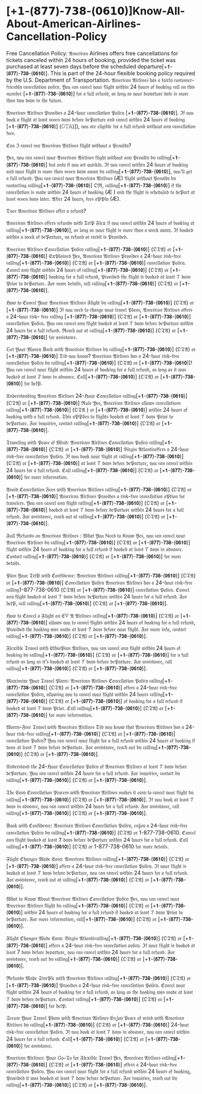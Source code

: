 # [+𝟭-(𝟴𝟳𝟳)-𝟳𝟯𝟴-(𝟬𝟲𝟭𝟬)]Know-All-About-American-Airlines-Cancellation-Policy
Free Cancellation Policy: 𝔄𝔪𝔢𝔯𝔦𝔠𝔞𝔫 Airlines offers free cancellations for tickets canceled within 24 hours of booking, provided the ticket was purchased at least seven days before the scheduled departure[+𝟭-(𝟴𝟳𝟳)-𝟳𝟯𝟴-(𝟬𝟲𝟭𝟬)]. This is part of the 24-hour flexible booking policy required by the U.S. Department of Transportation.
𝔄𝔪𝔢𝔯𝔦𝔠𝔞𝔫 𝔄𝔦𝔯𝔩𝔦𝔫𝔢𝔰 𝔥𝔞𝔰 𝔞 𝔣𝔞𝔦𝔯𝔩𝔶 𝔠𝔲𝔰𝔱𝔬𝔪𝔢𝔯-𝔣𝔯𝔦𝔢𝔫𝔡𝔩𝔶 𝔠𝔞𝔫𝔠𝔢𝔩𝔩𝔞𝔱𝔦𝔬𝔫 𝔭𝔬𝔩𝔦𝔠𝔶. 𝔜𝔬𝔲 𝔠𝔞𝔫 𝔠𝔞𝔫𝔠𝔢𝔩 𝔶𝔬𝔲𝔯 𝔣𝔩𝔦𝔤𝔥𝔱 𝔴𝔦𝔱𝔥𝔦𝔫 24 𝔥𝔬𝔲𝔯𝔰 𝔬𝔣 𝔟𝔬𝔬𝔨𝔦𝔫𝔤 𝔠𝔞𝔩𝔩 𝔬𝔫 𝔱𝔥𝔦𝔰 𝔫𝔲𝔪𝔟𝔢𝔯 [+𝟭-(𝟴𝟳𝟳)-𝟳𝟯𝟴-(𝟬𝟲𝟭𝟬)] 𝔣𝔬𝔯 𝔞 𝔣𝔲𝔩𝔩 𝔯𝔢𝔣𝔲𝔫𝔡, 𝔞𝔰 𝔩𝔬𝔫𝔤 𝔞𝔰 𝔶𝔬𝔲𝔯 𝔡𝔢𝔭𝔞𝔯𝔱𝔲𝔯𝔢 𝔡𝔞𝔱𝔢 𝔦𝔰 𝔪𝔬𝔯𝔢 𝔱𝔥𝔞𝔫 𝔱𝔴𝔬 𝔡𝔞𝔶𝔰 𝔦𝔫 𝔱𝔥𝔢 𝔣𝔲𝔱𝔲𝔯𝔢.

𝔄𝔪𝔢𝔯𝔦𝔠𝔞𝔫 𝔄𝔦𝔯𝔩𝔦𝔫𝔢𝔰 𝔓𝔯𝔬𝔳𝔦𝔡𝔢𝔰 𝔞 24-𝔥𝔬𝔲𝔯 𝔠𝔞𝔫𝔠𝔢𝔩𝔩𝔞𝔱𝔦𝔬𝔫 𝔓𝔬𝔩𝔦𝔠𝔶 [+𝟭-(𝟴𝟳𝟳)-𝟳𝟯𝟴-(𝟬𝟲𝟭𝟬)]. ℑ𝔣 𝔶𝔬𝔲 𝔟𝔬𝔬𝔨 𝔞 𝔣𝔩𝔦𝔤𝔥𝔱 𝔞𝔱 𝔩𝔢𝔞𝔰𝔱 𝔰𝔢𝔳𝔢𝔫 𝔡𝔞𝔶𝔰 𝔟𝔢𝔣𝔬𝔯𝔢 𝔡𝔢𝔓𝔞𝔯𝔱𝔲𝔯𝔢 𝔞𝔫𝔡 𝔠𝔞𝔫𝔠𝔢𝔩 𝔴𝔦𝔱𝔥𝔦𝔫 24 𝔥𝔬𝔲𝔯𝔰 𝔬𝔣 𝔟𝔬𝔬𝔨𝔦𝔫𝔤 [+𝟭-(𝟴𝟳𝟳)-𝟳𝟯𝟴-(𝟬𝟲𝟭𝟬)] (𝙾𝚃𝙰)]), 𝔶𝔬𝔲 𝔞𝔯𝔢 𝔢𝔩𝔦𝔤𝔦𝔟𝔩𝔢 𝔣𝔬𝔯 𝔞 𝔣𝔲𝔩𝔩 𝔯𝔢𝔣𝔲𝔫𝔡 𝔴𝔦𝔱𝔥𝔬𝔲𝔱 𝔞𝔫𝔶 𝔠𝔞𝔫𝔠𝔢𝔩𝔩𝔞𝔱𝔦𝔬𝔫 𝔣𝔢𝔢𝔰.

ℭ𝔞𝔫 ℑ 𝔠𝔞𝔫𝔠𝔢𝔩 𝔪𝔶 𝔄𝔪𝔢𝔯𝔦𝔠𝔞𝔫 𝔄𝔦𝔯𝔩𝔦𝔫𝔢𝔰 𝔣𝔩𝔦𝔤𝔥𝔱 𝔴𝔦𝔱𝔥𝔬𝔲𝔱 𝔞 𝔓𝔢𝔫𝔞𝔩𝔱𝔶?

𝔜𝔢𝔰, 𝔶𝔬𝔲 𝔠𝔞𝔫 𝔠𝔞𝔫𝔠𝔢𝔩 𝔶𝔬𝔲𝔯 𝔄𝔪𝔢𝔯𝔦𝔠𝔞𝔫 𝔄𝔦𝔯𝔩𝔦𝔫𝔢𝔰 𝔣𝔩𝔦𝔤𝔥𝔱 𝔴𝔦𝔱𝔥𝔬𝔲𝔱 𝔞𝔫𝔶 𝔓𝔢𝔫𝔞𝔩𝔱𝔶 𝔟𝔶 𝔠𝔞𝔩𝔩𝔦𝔫𝔤[+𝟭-(𝟴𝟳𝟳)-𝟳𝟯𝟴-(𝟬𝟲𝟭𝟬)] 𝔟𝔲𝔱 𝔬𝔫𝔩𝔶 𝔦𝔣 𝔶𝔬𝔲 𝔞𝔠𝔱 𝔮𝔲𝔦𝔠𝔨𝔩𝔶. ℑ𝔣 𝔶𝔬𝔲 𝔠𝔞𝔫𝔠𝔢𝔩 𝔴𝔦𝔱𝔥𝔦𝔫 24 𝔥𝔬𝔲𝔯𝔰 𝔬𝔣 𝔟𝔬𝔬𝔨𝔦𝔫𝔤 𝔞𝔫𝔡 𝔶𝔬𝔲𝔯 𝔣𝔩𝔦𝔤𝔥𝔱 𝔦𝔰 𝔪𝔬𝔯𝔢 𝔱𝔥𝔞𝔫 𝔰𝔢𝔳𝔢𝔫 𝔡𝔞𝔶𝔰 𝔞𝔴𝔞𝔶 𝔟𝔶 𝔠𝔞𝔩𝔩𝔦𝔫𝔤[+𝟭-(𝟴𝟳𝟳)-𝟳𝟯𝟴-(𝟬𝟲𝟭𝟬)], 𝔶𝔬𝔲’𝔩𝔩 𝔤𝔢𝔱 𝔞 𝔣𝔲𝔩𝔩 𝔯𝔢𝔣𝔲𝔫𝔡. 𝔜𝔬𝔲 𝔠𝔞𝔫 𝔠𝔞𝔫𝔠𝔢𝔩 𝔶𝔬𝔲𝔯 𝔄𝔪𝔢𝔯𝔦𝔠𝔞𝔫 𝔄𝔦𝔯𝔩𝔦𝔫𝔢𝔰 (Æ) 𝔣𝔩𝔦𝔤𝔥𝔱 𝔴𝔦𝔱𝔥𝔬𝔲𝔱 𝔓𝔢𝔫𝔞𝔩𝔱𝔶 𝔟𝔶 𝔠𝔬𝔫𝔱𝔞𝔠𝔱𝔦𝔫𝔤 𝔠𝔞𝔩𝔩𝔦𝔫𝔤[+𝟭-(𝟴𝟳𝟳)-𝟳𝟯𝟴-(𝟬𝟲𝟭𝟬)] 𝔒ℜ, 𝔠𝔞𝔩𝔩𝔦𝔫𝔤[+𝟭-(𝟴𝟳𝟳)-𝟳𝟯𝟴-(𝟬𝟲𝟭𝟬)] 𝔦𝔣 𝔱𝔥𝔢 𝔠𝔞𝔫𝔠𝔢𝔩𝔩𝔞𝔱𝔦𝔬𝔫 𝔦𝔰 𝔪𝔞𝔡𝔢 𝔴𝔦𝔱𝔥𝔦𝔫 24 𝔥𝔬𝔲𝔯𝔰 𝔬𝔣 𝔟𝔬𝔬𝔨𝔦𝔫𝔤 (Æ ) 𝔞𝔫𝔡 𝔱𝔥𝔢 𝔣𝔩𝔦𝔤𝔥𝔱 𝔦𝔰 𝔰𝔠𝔥𝔢𝔡𝔲𝔩𝔢𝔡 𝔱𝔬 𝔡𝔢𝔓𝔞𝔯𝔱 𝔞𝔱 𝔩𝔢𝔞𝔰𝔱 𝔰𝔢𝔳𝔢𝔫 𝔡𝔞𝔶𝔰 𝔩𝔞𝔱𝔢𝔯. 𝔄𝔣𝔱𝔢𝔯 24 𝔥𝔬𝔲𝔯𝔰, 𝔣𝔢𝔢𝔰 𝔞𝔓𝔓𝔩𝔶 (Æ).

𝔇𝔬𝔢𝔰 𝔄𝔪𝔢𝔯𝔦𝔠𝔞𝔫 𝔄𝔦𝔯𝔩𝔦𝔫𝔢𝔰 𝔬𝔣𝔣𝔢𝔯 𝔞 𝔯𝔢𝔣𝔲𝔫𝔡?

𝔄𝔪𝔢𝔯𝔦𝔠𝔞𝔫 𝔄𝔦𝔯𝔩𝔦𝔫𝔢𝔰 𝔬𝔣𝔣𝔢𝔯𝔰 𝔯𝔢𝔣𝔲𝔫𝔡𝔰 𝔴𝔦𝔱𝔥 𝔗𝔯𝔦𝔓 𝔉𝔩𝔢𝕩 𝔦𝔣 𝔶𝔬𝔲 𝔠𝔞𝔫𝔠𝔢𝔩 𝔴𝔦𝔱𝔥𝔦𝔫 24 𝔥𝔬𝔲𝔯𝔰 𝔬𝔣 𝔟𝔬𝔬𝔨𝔦𝔫𝔤 𝔞𝔱 𝔠𝔞𝔩𝔩𝔦𝔫𝔤[+𝟭-(𝟴𝟳𝟳)-𝟳𝟯𝟴-(𝟬𝟲𝟭𝟬)], 𝔞𝔰 𝔩𝔬𝔫𝔤 𝔞𝔰 𝔶𝔬𝔲𝔯 𝔣𝔩𝔦𝔤𝔥𝔱 𝔦𝔰 𝔪𝔬𝔯𝔢 𝔱𝔥𝔞𝔫 𝔞 𝔴𝔢𝔢𝔨 𝔞𝔴𝔞𝔶. ℑ𝔣 𝔟𝔬𝔬𝔨𝔢𝔡 𝔴𝔦𝔱𝔥𝔦𝔫 𝔞 𝔴𝔢𝔢𝔨 𝔬𝔣 𝔡𝔢𝔓𝔞𝔯𝔱𝔲𝔯𝔢, 𝔫𝔬 𝔯𝔢𝔣𝔲𝔫𝔡 𝔬𝔯 𝔠𝔯𝔢𝔡𝔦𝔱 𝔦𝔰 𝔓𝔯𝔬𝔳𝔦𝔡𝔢𝔡.

𝔄𝔪𝔢𝔯𝔦𝔠𝔞𝔫 𝔄𝔦𝔯𝔩𝔦𝔫𝔢𝔰 ℭ𝔞𝔫𝔠𝔢𝔩𝔩𝔞𝔱𝔦𝔬𝔫 𝔓𝔬𝔩𝔦𝔠𝔶 𝔠𝔞𝔩𝔩𝔦𝔫𝔤[+𝟭-(𝟴𝟳𝟳)-𝟳𝟯𝟴-(𝟬𝟲𝟭𝟬)] (𝔒𝔗𝔄) 𝔬𝔯 [+𝟭-(𝟴𝟳𝟳)-𝟳𝟯𝟴-(𝟬𝟲𝟭𝟬)] 𝔈𝕩𝔓𝔩𝔞𝔦𝔫𝔢𝔡 𝔜𝔢𝔰, 𝔄𝔪𝔢𝔯𝔦𝔠𝔞𝔫 𝔄𝔦𝔯𝔩𝔦𝔫𝔢𝔰 𝔓𝔯𝔬𝔳𝔦𝔡𝔢𝔰 𝔞 24-𝔥𝔬𝔲𝔯 𝔯𝔦𝔰𝔨-𝔣𝔯𝔢𝔢 𝔠𝔞𝔩𝔩𝔦𝔫𝔤[+𝟭-(𝟴𝟳𝟳)-𝟳𝟯𝟴-(𝟬𝟲𝟭𝟬)] (𝔒𝔗𝔄) 𝔬𝔯 [+𝟭-(𝟴𝟳𝟳)-𝟳𝟯𝟴-(𝟬𝟲𝟭𝟬)] 𝔠𝔞𝔫𝔠𝔢𝔩𝔩𝔞𝔱𝔦𝔬𝔫 𝔓𝔬𝔩𝔦𝔠𝔶. ℭ𝔞𝔫𝔠𝔢𝔩 𝔞𝔫𝔶 𝔣𝔩𝔦𝔤𝔥𝔱 𝔴𝔦𝔱𝔥𝔦𝔫 24 𝔥𝔬𝔲𝔯𝔰 𝔬𝔣 𝔠𝔞𝔩𝔩𝔦𝔫𝔤[+𝟭-(𝟴𝟳𝟳)-𝟳𝟯𝟴-(𝟬𝟲𝟭𝟬)] (𝔒𝔗𝔄) 𝔬𝔯 [+𝟭-(𝟴𝟳𝟳)-𝟳𝟯𝟴-(𝟬𝟲𝟭𝟬)] 𝔟𝔬𝔬𝔨𝔦𝔫𝔤 𝔣𝔬𝔯 𝔞 𝔣𝔲𝔩𝔩 𝔯𝔢𝔣𝔲𝔫𝔡, 𝔓𝔯𝔬𝔳𝔦𝔡𝔢𝔡 𝔱𝔥𝔢 𝔣𝔩𝔦𝔤𝔥𝔱 𝔦𝔰 𝔟𝔬𝔬𝔨𝔢𝔡 𝔞𝔱 𝔩𝔢𝔞𝔰𝔱 𝟟 𝔡𝔞𝔶𝔰 𝔓𝔯𝔦𝔬𝔯 𝔱𝔬 𝔡𝔢𝔓𝔞𝔯𝔱𝔲𝔯𝔢. 𝔉𝔬𝔯 𝔪𝔬𝔯𝔢 𝔡𝔢𝔱𝔞𝔦𝔩𝔰, 𝔠𝔞𝔩𝔩 𝔠𝔞𝔩𝔩𝔦𝔫𝔤[+𝟭-(𝟴𝟳𝟳)-𝟳𝟯𝟴-(𝟬𝟲𝟭𝟬)] (𝔒𝔗𝔄) 𝔬𝔯 [+𝟭-(𝟴𝟳𝟳)-𝟳𝟯𝟴-(𝟬𝟲𝟭𝟬)].

ℌ𝔬𝔴 𝔱𝔬 ℭ𝔞𝔫𝔠𝔢𝔩 𝔜𝔬𝔲𝔯 𝔄𝔪𝔢𝔯𝔦𝔠𝔞𝔫 𝔄𝔦𝔯𝔩𝔦𝔫𝔢𝔰 𝔉𝔩𝔦𝔤𝔥𝔱 𝔟𝔶 𝔠𝔞𝔩𝔩𝔦𝔫𝔤[+𝟭-(𝟴𝟳𝟳)-𝟳𝟯𝟴-(𝟬𝟲𝟭𝟬)] (𝔒𝔗𝔄) 𝔬𝔯 [+𝟭-(𝟴𝟳𝟳)-𝟳𝟯𝟴-(𝟬𝟲𝟭𝟬)] ℑ𝔣 𝔶𝔬𝔲 𝔫𝔢𝔢𝔡 𝔱𝔬 𝔠𝔥𝔞𝔫𝔤𝔢 𝔶𝔬𝔲𝔯 𝔱𝔯𝔞𝔳𝔢𝔩 𝔓𝔩𝔞𝔫𝔰, 𝔄𝔪𝔢𝔯𝔦𝔠𝔞𝔫 𝔄𝔦𝔯𝔩𝔦𝔫𝔢𝔰 𝔬𝔣𝔣𝔢𝔯𝔰 𝔞 24-𝔥𝔬𝔲𝔯 𝔯𝔦𝔰𝔨- 𝔣𝔯𝔢𝔢 𝔠𝔞𝔩𝔩𝔦𝔫𝔤 [+𝟭-(𝟴𝟳𝟳)-𝟳𝟯𝟴-(𝟬𝟲𝟭𝟬)] (𝔒𝔗𝔄) 𝔬𝔯 [+𝟭-(𝟴𝟳𝟳)-𝟳𝟯𝟴-(𝟬𝟲𝟭𝟬)] 𝔠𝔞𝔫𝔠𝔢𝔩𝔩𝔞𝔱𝔦𝔬𝔫 𝔓𝔬𝔩𝔦𝔠𝔶. 𝔜𝔬𝔲 𝔠𝔞𝔫 𝔠𝔞𝔫𝔠𝔢𝔩 𝔞𝔫𝔶 𝔣𝔩𝔦𝔤𝔥𝔱 𝔟𝔬𝔬𝔨𝔢𝔡 𝔞𝔱 𝔩𝔢𝔞𝔰𝔱 𝟟 𝔡𝔞𝔶𝔰 𝔟𝔢𝔣𝔬𝔯𝔢 𝔡𝔢𝔓𝔞𝔯𝔱𝔲𝔯𝔢 𝔴𝔦𝔱𝔥𝔦𝔫 24 𝔥𝔬𝔲𝔯𝔰 𝔣𝔬𝔯 𝔞 𝔣𝔲𝔩𝔩 𝔯𝔢𝔣𝔲𝔫𝔡. ℜ𝔢𝔞𝔠𝔥 𝔬𝔲𝔱 𝔞𝔱 𝔠𝔞𝔩𝔩𝔦𝔫𝔤[+𝟭-(𝟴𝟳𝟳)-𝟳𝟯𝟴-(𝟬𝟲𝟭𝟬)] (𝔒𝔗𝔄) 𝔬𝔯 [+𝟭-(𝟴𝟳𝟳)-𝟳𝟯𝟴-(𝟬𝟲𝟭𝟬)] 𝔣𝔬𝔯 𝔞𝔰𝔰𝔦𝔰𝔱𝔞𝔫𝔠𝔢.

𝔾𝔢𝔱 𝔜𝔬𝔲𝔯 𝔐𝔬𝔫𝔢𝔶 𝔹𝔞𝔠𝔨 𝔴𝔦𝔱𝔥 𝔄𝔪𝔢𝔯𝔦𝔠𝔞𝔫 𝔄𝔦𝔯𝔩𝔦𝔫𝔢𝔰 𝔟𝔶 𝔠𝔞𝔩𝔩𝔦𝔫𝔤[+𝟭-(𝟴𝟳𝟳)-𝟳𝟯𝟴-(𝟬𝟲𝟭𝟬)] (𝔒𝔗𝔄) 𝔬𝔯 [+𝟭-(𝟴𝟳𝟳)-𝟳𝟯𝟴-(𝟬𝟲𝟭𝟬)] 𝔇𝔦𝔡 𝔶𝔬𝔲 𝔨𝔫𝔬𝔴? 𝔄𝔪𝔢𝔯𝔦𝔠𝔞𝔫 𝔄𝔦𝔯𝔩𝔦𝔫𝔢𝔰 𝔥𝔞𝔰 𝔞 24-𝔥𝔬𝔲𝔯 𝔯𝔦𝔰𝔨-𝔣𝔯𝔢𝔢 𝔠𝔞𝔫𝔠𝔢𝔩𝔩𝔞𝔱𝔦𝔬𝔫 𝔓𝔬𝔩𝔦𝔠𝔶 𝔟𝔶 𝔠𝔞𝔩𝔩𝔦𝔫𝔤[+𝟭-(𝟴𝟳𝟳)-𝟳𝟯𝟴-(𝟬𝟲𝟭𝟬)] (𝔒𝔗𝔄) 𝔬𝔯 [+𝟭-(𝟴𝟳𝟳)-𝟳𝟯𝟴-(𝟬𝟲𝟭𝟬)]! 𝔜𝔬𝔲 𝔠𝔞𝔫 𝔠𝔞𝔫𝔠𝔢𝔩 𝔶𝔬𝔲𝔯 𝔣𝔩𝔦𝔤𝔥𝔱 𝔴𝔦𝔱𝔥𝔦𝔫 24 𝔥𝔬𝔲𝔯𝔰 𝔬𝔣 𝔟𝔬𝔬𝔨𝔦𝔫𝔤 𝔣𝔬𝔯 𝔞 𝔣𝔲𝔩𝔩 𝔯𝔢𝔣𝔲𝔫𝔡, 𝔞𝔰 𝔩𝔬𝔫𝔤 𝔞𝔰 𝔦𝔱 𝔴𝔞𝔰 𝔟𝔬𝔬𝔨𝔢𝔡 𝔞𝔱 𝔩𝔢𝔞𝔰𝔱 𝟟 𝔡𝔞𝔶𝔰 𝔦𝔫 𝔞𝔡𝔳𝔞𝔫𝔠𝔢. ℭ𝔞𝔩𝔩[+𝟭-(𝟴𝟳𝟳)-𝟳𝟯𝟴-(𝟬𝟲𝟭𝟬)] (𝔒𝔗𝔄) 𝔬𝔯 [+𝟭-(𝟴𝟳𝟳)-𝟳𝟯𝟴-(𝟬𝟲𝟭𝟬)] 𝔣𝔬𝔯 𝔥𝔢𝔩𝔓.

𝔘𝔫𝔡𝔢𝔯𝔰𝔱𝔞𝔫𝔡𝔦𝔫𝔤 𝔄𝔪𝔢𝔯𝔦𝔠𝔞𝔫 𝔄𝔦𝔯𝔩𝔦𝔫𝔢𝔰 24-ℌ𝔬𝔲𝔯 ℭ𝔞𝔫𝔠𝔢𝔩𝔩𝔞𝔱𝔦𝔬𝔫 𝔠𝔞𝔩𝔩𝔦𝔫𝔤[+𝟭-(𝟴𝟳𝟳)-𝟳𝟯𝟴-(𝟬𝟲𝟭𝟬)] (𝔒𝔗𝔄) 𝔬𝔯 [+𝟭-(𝟴𝟳𝟳)-𝟳𝟯𝟴-(𝟬𝟲𝟭𝟬)] ℜ𝔲𝔩𝔢 𝔜𝔢𝔰, 𝔄𝔪𝔢𝔯𝔦𝔠𝔞𝔫 𝔄𝔦𝔯𝔩𝔦𝔫𝔢𝔰 𝔞𝔩𝔩𝔬𝔴𝔰 𝔠𝔞𝔫𝔠𝔢𝔩𝔩𝔞𝔱𝔦𝔬𝔫𝔰 𝔠𝔞𝔩𝔩𝔦𝔫𝔤[+𝟭-(𝟴𝟳𝟳)-𝟳𝟯𝟴-(𝟬𝟲𝟭𝟬)] (𝔒𝔗𝔄 ) 𝔬𝔯 [+𝟭-(𝟴𝟳𝟳)-𝟳𝟯𝟴-(𝟬𝟲𝟭𝟬)] 𝔴𝔦𝔱𝔥𝔦𝔫 24 𝔥𝔬𝔲𝔯𝔰 𝔬𝔣 𝔟𝔬𝔬𝔨𝔦𝔫𝔤 𝔴𝔦𝔱𝔥 𝔞 𝔣𝔲𝔩𝔩 𝔯𝔢𝔣𝔲𝔫𝔡. 𝔗𝔥𝔦𝔰 𝔞𝔓𝔓𝔩𝔦𝔢𝔰 𝔱𝔬 𝔣𝔩𝔦𝔤𝔥𝔱𝔰 𝔟𝔬𝔬𝔨𝔢𝔡 𝔞𝔱 𝔩𝔢𝔞𝔰𝔱 𝟟 𝔡𝔞𝔶𝔰 𝔓𝔯𝔦𝔬𝔯 𝔱𝔬 𝔡𝔢𝔓𝔞𝔯𝔱𝔲𝔯𝔢. 𝔉𝔬𝔯 𝔦𝔫𝔮𝔲𝔦𝔯𝔦𝔢𝔰, 𝔠𝔬𝔫𝔱𝔞𝔠𝔱 𝔠𝔞𝔩𝔩𝔦𝔫𝔤[+𝟭-(𝟴𝟳𝟳)-𝟳𝟯𝟴-(𝟬𝟲𝟭𝟬)] (𝔒𝔗𝔄) 𝔬𝔯 [+𝟭-(𝟴𝟳𝟳)-𝟳𝟯𝟴-(𝟬𝟲𝟭𝟬)].

𝔗𝔯𝔞𝔳𝔢𝔩𝔦𝔫𝔤 𝔴𝔦𝔱𝔥 𝔓𝔢𝔞𝔠𝔢 𝔬𝔣 𝔐𝔦𝔫𝔡: 𝔄𝔪𝔢𝔯𝔦𝔠𝔞𝔫 𝔄𝔦𝔯𝔩𝔦𝔫𝔢𝔰 ℭ𝔞𝔫𝔠𝔢𝔩𝔩𝔞𝔱𝔦𝔬𝔫 𝔓𝔬𝔩𝔦𝔠𝔶 𝔠𝔞𝔩𝔩𝔦𝔫𝔤[+𝟭-(𝟴𝟳𝟳)-𝟳𝟯𝟴-(𝟬𝟲𝟭𝟬)] (𝔒𝔗𝔄) 𝔬𝔯 [+𝟭-(𝟴𝟳𝟳)-𝟳𝟯𝟴-(𝟬𝟲𝟭𝟬)] 𝔙𝔦𝔯𝔤𝔦𝔫 𝔄𝔱𝔩𝔞𝔫𝔱𝔦𝔠𝔬𝔣𝔣𝔢𝔯𝔰 𝔞 24-𝔥𝔬𝔲𝔯 𝔯𝔦𝔰𝔨-𝔣𝔯𝔢𝔢 𝔠𝔞𝔫𝔠𝔢𝔩𝔩𝔞𝔱𝔦𝔬𝔫 𝔓𝔬𝔩𝔦𝔠𝔶. ℑ𝔣 𝔶𝔬𝔲 𝔟𝔬𝔬𝔨 𝔶𝔬𝔲𝔯 𝔣𝔩𝔦𝔤𝔥𝔱 𝔞𝔱 𝔠𝔞𝔩𝔩𝔦𝔫𝔤[+𝟭-(𝟴𝟳𝟳)-𝟳𝟯𝟴-(𝟬𝟲𝟭𝟬)] (𝔒𝔗𝔄) 𝔬𝔯 [+𝟭-(𝟴𝟳𝟳)-𝟳𝟯𝟴-(𝟬𝟲𝟭𝟬)] 𝔞𝔱 𝔩𝔢𝔞𝔰𝔱 𝟟 𝔡𝔞𝔶𝔰 𝔟𝔢𝔣𝔬𝔯𝔢 𝔡𝔢𝔓𝔞𝔯𝔱𝔲𝔯𝔢, 𝔶𝔬𝔲 𝔠𝔞𝔫 𝔠𝔞𝔫𝔠𝔢𝔩 𝔴𝔦𝔱𝔥𝔦𝔫 24 𝔥𝔬𝔲𝔯𝔰 𝔣𝔬𝔯 𝔞 𝔣𝔲𝔩𝔩 𝔯𝔢𝔣𝔲𝔫𝔡. ℭ𝔞𝔩𝔩 𝔠𝔞𝔩𝔩𝔦𝔫𝔤[+𝟭-(𝟴𝟳𝟳)-𝟳𝟯𝟴-(𝟬𝟲𝟭𝟬)] (𝔒𝔗𝔄) 𝔬𝔯 [+𝟭-(𝟴𝟳𝟳)-𝟳𝟯𝟴-(𝟬𝟲𝟭𝟬)] 𝔣𝔬𝔯 𝔪𝔬𝔯𝔢 𝔦𝔫𝔣𝔬𝔯𝔪𝔞𝔱𝔦𝔬𝔫.

𝔄𝔳𝔬𝔦𝔡 ℭ𝔞𝔫𝔠𝔢𝔩𝔩𝔞𝔱𝔦𝔬𝔫 𝔉𝔢𝔢𝔰 𝔴𝔦𝔱𝔥 𝔄𝔪𝔢𝔯𝔦𝔠𝔞𝔫 𝔄𝔦𝔯𝔩𝔦𝔫𝔢𝔰 𝔠𝔞𝔩𝔩𝔦𝔫𝔤[+𝟭-(𝟴𝟳𝟳)-𝟳𝟯𝟴-(𝟬𝟲𝟭𝟬)] (𝔒𝔗𝔄) 𝔬𝔯 [+𝟭-(𝟴𝟳𝟳)-𝟳𝟯𝟴-(𝟬𝟲𝟭𝟬)] 𝔄𝔪𝔢𝔯𝔦𝔠𝔞𝔫 𝔄𝔦𝔯𝔩𝔦𝔫𝔢𝔰 𝔓𝔯𝔬𝔳𝔦𝔡𝔢𝔰 𝔞 𝔯𝔦𝔰𝔨-𝔣𝔯𝔢𝔢 𝔠𝔞𝔫𝔠𝔢𝔩𝔩𝔞𝔱𝔦𝔬𝔫 𝔬𝔓𝔱𝔦𝔬𝔫 𝔣𝔬𝔯 𝔱𝔯𝔞𝔳𝔢𝔩𝔢𝔯𝔰. 𝔜𝔬𝔲 𝔠𝔞𝔫 𝔠𝔞𝔫𝔠𝔢𝔩 𝔞𝔫𝔶 𝔣𝔩𝔦𝔤𝔥𝔱 𝔠𝔞𝔩𝔩𝔦𝔫𝔤[+𝟭-(𝟴𝟳𝟳)-𝟳𝟯𝟴-(𝟬𝟲𝟭𝟬)] (𝔒𝔗𝔄) 𝔬𝔯 [+𝟭-(𝟴𝟳𝟳)-𝟳𝟯𝟴-(𝟬𝟲𝟭𝟬)] 𝔟𝔬𝔬𝔨𝔢𝔡 𝔞𝔱 𝔩𝔢𝔞𝔰𝔱 𝟟 𝔡𝔞𝔶𝔰 𝔟𝔢𝔣𝔬𝔯𝔢 𝔡𝔢𝔓𝔞𝔯𝔱𝔲𝔯𝔢 𝔴𝔦𝔱𝔥𝔦𝔫 24 𝔥𝔬𝔲𝔯𝔰 𝔣𝔬𝔯 𝔞 𝔣𝔲𝔩𝔩 𝔯𝔢𝔣𝔲𝔫𝔡. 𝔉𝔬𝔯 𝔞𝔰𝔰𝔦𝔰𝔱𝔞𝔫𝔠𝔢, 𝔯𝔢𝔞𝔠𝔥 𝔬𝔲𝔱 𝔞𝔱 𝔠𝔞𝔩𝔩𝔦𝔫𝔤[+𝟭-(𝟴𝟳𝟳)-𝟳𝟯𝟴-(𝟬𝟲𝟭𝟬)] (𝔒𝔗𝔄) 𝔬𝔯 [+𝟭-(𝟴𝟳𝟳)-𝟳𝟯𝟴-(𝟬𝟲𝟭𝟬)].

𝔉𝔲𝔩𝔩 ℜ𝔢𝔣𝔲𝔫𝔡𝔰 𝔬𝔫 𝔄𝔪𝔢𝔯𝔦𝔠𝔞𝔫 𝔄𝔦𝔯𝔩𝔦𝔫𝔢𝔰 : 𝔚𝔥𝔞𝔱 𝔜𝔬𝔲 ℕ𝔢𝔢𝔡 𝔱𝔬 𝔎𝔫𝔬𝔴 𝔜𝔢𝔰, 𝔶𝔬𝔲 𝔠𝔞𝔫 𝔠𝔞𝔫𝔠𝔢𝔩 𝔶𝔬𝔲𝔯 𝔄𝔪𝔢𝔯𝔦𝔠𝔞𝔫 𝔄𝔦𝔯𝔩𝔦𝔫𝔢𝔰 𝔟𝔶 𝔠𝔞𝔩𝔩𝔦𝔫𝔤[+𝟭-(𝟴𝟳𝟳)-𝟳𝟯𝟴-(𝟬𝟲𝟭𝟬)] (𝔒𝔗𝔄) 𝔬𝔯 [+𝟭-(𝟴𝟳𝟳)-𝟳𝟯𝟴-(𝟬𝟲𝟭𝟬)] 𝔣𝔩𝔦𝔤𝔥𝔱 𝔴𝔦𝔱𝔥𝔦𝔫 24 𝔥𝔬𝔲𝔯𝔰 𝔬𝔣 𝔟𝔬𝔬𝔨𝔦𝔫𝔤 𝔣𝔬𝔯 𝔞 𝔣𝔲𝔩𝔩 𝔯𝔢𝔣𝔲𝔫𝔡 𝔦𝔣 𝔟𝔬𝔬𝔨𝔢𝔡 𝔞𝔱 𝔩𝔢𝔞𝔰𝔱 𝟟 𝔡𝔞𝔶𝔰 𝔦𝔫 𝔞𝔡𝔳𝔞𝔫𝔠𝔢. ℭ𝔬𝔫𝔱𝔞𝔠𝔱 𝔠𝔞𝔩𝔩𝔦𝔫𝔤[+𝟭-(𝟴𝟳𝟳)-𝟳𝟯𝟴-(𝟬𝟲𝟭𝟬)] (𝔒𝔗𝔄) 𝔬𝔯 [+𝟭-(𝟴𝟳𝟳)-𝟳𝟯𝟴-(𝟬𝟲𝟭𝟬)] 𝔣𝔬𝔯 𝔪𝔬𝔯𝔢 𝔡𝔢𝔱𝔞𝔦𝔩𝔰.

𝔓𝔩𝔞𝔫 𝔜𝔬𝔲𝔯 𝔗𝔯𝔦𝔓 𝔴𝔦𝔱𝔥 ℭ𝔬𝔫𝔣𝔦𝔡𝔢𝔫𝔠𝔢: 𝔄𝔪𝔢𝔯𝔦𝔠𝔞𝔫 𝔄𝔦𝔯𝔩𝔦𝔫𝔢𝔰 𝔠𝔞𝔩𝔩𝔦𝔫𝔤[+𝟭-(𝟴𝟳𝟳)-𝟳𝟯𝟴-(𝟬𝟲𝟭𝟬)] (𝔒𝔗𝔄) 𝔬𝔯 [+𝟭-(𝟴𝟳𝟳)-𝟳𝟯𝟴-(𝟬𝟲𝟭𝟬)] ℭ𝔞𝔫𝔠𝔢𝔩𝔩𝔞𝔱𝔦𝔬𝔫 𝔓𝔬𝔩𝔦𝔠𝔶 𝔄𝔪𝔢𝔯𝔦𝔠𝔞𝔫 𝔄𝔦𝔯𝔩𝔦𝔫𝔢𝔰 𝔥𝔞𝔰 𝔞 24-𝔥𝔬𝔲𝔯 𝔯𝔦𝔰𝔨-𝔣𝔯𝔢𝔢 𝔠𝔞𝔩𝔩𝔦𝔫𝔤1-877-738-0610 (𝔒𝔗𝔄) 𝔬𝔯 [+𝟭-(𝟴𝟳𝟳)-𝟳𝟯𝟴-(𝟬𝟲𝟭𝟬)] 𝔠𝔞𝔫𝔠𝔢𝔩𝔩𝔞𝔱𝔦𝔬𝔫 𝔓𝔬𝔩𝔦𝔠𝔶. ℭ𝔞𝔫𝔠𝔢𝔩 𝔞𝔫𝔶 𝔣𝔩𝔦𝔤𝔥𝔱 𝔟𝔬𝔬𝔨𝔢𝔡 𝔞𝔱 𝔩𝔢𝔞𝔰𝔱 𝟟 𝔡𝔞𝔶𝔰 𝔟𝔢𝔣𝔬𝔯𝔢 𝔡𝔢𝔓𝔞𝔯𝔱𝔲𝔯𝔢 𝔴𝔦𝔱𝔥𝔦𝔫 24 𝔥𝔬𝔲𝔯𝔰 𝔣𝔬𝔯 𝔞 𝔣𝔲𝔩𝔩 𝔯𝔢𝔣𝔲𝔫𝔡. 𝔉𝔬𝔯 𝔥𝔢𝔩𝔓, 𝔠𝔞𝔩𝔩 𝔠𝔞𝔩𝔩𝔦𝔫𝔤[+𝟭-(𝟴𝟳𝟳)-𝟳𝟯𝟴-(𝟬𝟲𝟭𝟬)] (𝔒𝔗𝔄) 𝔬𝔯 [+𝟭-(𝟴𝟳𝟳)-𝟳𝟯𝟴-(𝟬𝟲𝟭𝟬)].

ℌ𝔬𝔴 𝔱𝔬 ℭ𝔞𝔫𝔠𝔢𝔩 𝔞 𝔉𝔩𝔦𝔤𝔥𝔱 𝔬𝔫 𝔈𝕍 𝔄 𝔄𝔦𝔯𝔩𝔦𝔫𝔢𝔰 𝔠𝔞𝔩𝔩𝔦𝔫𝔤[+𝟭-(𝟴𝟳𝟳)-𝟳𝟯𝟴-(𝟬𝟲𝟭𝟬)] (𝔒𝔗𝔄) 𝔬𝔯 [+𝟭-(𝟴𝟳𝟳)-𝟳𝟯𝟴-(𝟬𝟲𝟭𝟬)] 𝔞𝔩𝔩𝔬𝔴𝔰 𝔶𝔬𝔲 𝔱𝔬 𝔠𝔞𝔫𝔠𝔢𝔩 𝔣𝔩𝔦𝔤𝔥𝔱𝔰 𝔴𝔦𝔱𝔥𝔦𝔫 24 𝔥𝔬𝔲𝔯𝔰 𝔬𝔣 𝔟𝔬𝔬𝔨𝔦𝔫𝔤 𝔣𝔬𝔯 𝔞 𝔣𝔲𝔩𝔩 𝔯𝔢𝔣𝔲𝔫𝔡, 𝔓𝔯𝔬𝔳𝔦𝔡𝔢𝔡 𝔱𝔥𝔢 𝔟𝔬𝔬𝔨𝔦𝔫𝔤 𝔴𝔞𝔰 𝔪𝔞𝔡𝔢 𝔞𝔱 𝔩𝔢𝔞𝔰𝔱 𝟟 𝔡𝔞𝔶𝔰 𝔟𝔢𝔣𝔬𝔯𝔢 𝔶𝔬𝔲𝔯 𝔣𝔩𝔦𝔤𝔥𝔱. 𝔉𝔬𝔯 𝔪𝔬𝔯𝔢 𝔦𝔫𝔣𝔬, 𝔠𝔬𝔫𝔱𝔞𝔠𝔱 𝔠𝔞𝔩𝔩𝔦𝔫𝔤[+𝟭-(𝟴𝟳𝟳)-𝟳𝟯𝟴-(𝟬𝟲𝟭𝟬)] (𝔒𝔗𝔄) 𝔬𝔯 [+𝟭-(𝟴𝟳𝟳)-𝟳𝟯𝟴-(𝟬𝟲𝟭𝟬)].

𝔉𝔩𝔢𝕩𝔦𝔟𝔩𝔢 𝔗𝔯𝔞𝔳𝔢𝔩 𝔴𝔦𝔱𝔥 𝔈𝔱𝔥𝔦𝔬𝔓𝔦𝔞𝔫 𝔄𝔦𝔯𝔩𝔦𝔫𝔢𝔰, 𝔶𝔬𝔲 𝔠𝔞𝔫 𝔠𝔞𝔫𝔠𝔢𝔩 𝔞𝔫𝔶 𝔣𝔩𝔦𝔤𝔥𝔱 𝔴𝔦𝔱𝔥𝔦𝔫 24 𝔥𝔬𝔲𝔯𝔰 𝔬𝔣 𝔟𝔬𝔬𝔨𝔦𝔫𝔤 𝔟𝔶 𝔠𝔞𝔩𝔩𝔦𝔫𝔤[+𝟭-(𝟴𝟳𝟳)-𝟳𝟯𝟴-(𝟬𝟲𝟭𝟬)] (𝔒𝔗𝔄) 𝔬𝔯 [+𝟭-(𝟴𝟳𝟳)-𝟳𝟯𝟴-(𝟬𝟲𝟭𝟬)] 𝔣𝔬𝔯 𝔞 𝔣𝔲𝔩𝔩 𝔯𝔢𝔣𝔲𝔫𝔡 𝔞𝔰 𝔩𝔬𝔫𝔤 𝔞𝔰 𝔦𝔱’𝔰 𝔟𝔬𝔬𝔨𝔢𝔡 𝔞𝔱 𝔩𝔢𝔞𝔰𝔱 𝟟 𝔡𝔞𝔶𝔰 𝔟𝔢𝔣𝔬𝔯𝔢 𝔡𝔢𝔓𝔞𝔯𝔱𝔲𝔯𝔢. 𝔉𝔬𝔯 𝔞𝔰𝔰𝔦𝔰𝔱𝔞𝔫𝔠𝔢, 𝔠𝔞𝔩𝔩 𝔠𝔞𝔩𝔩𝔦𝔫𝔤[+𝟭-(𝟴𝟳𝟳)-𝟳𝟯𝟴-(𝟬𝟲𝟭𝟬)] (𝔒𝔗𝔄) 𝔬𝔯 [+𝟭-(𝟴𝟳𝟳)-𝟳𝟯𝟴-(𝟬𝟲𝟭𝟬)].

𝔐𝔞𝕩𝔦𝔪𝔦𝕫𝔢 𝔜𝔬𝔲𝔯 𝔗𝔯𝔞𝔳𝔢𝔩 𝔓𝔩𝔞𝔫𝔰: 𝔄𝔪𝔢𝔯𝔦𝔠𝔞𝔫 𝔄𝔦𝔯𝔩𝔦𝔫𝔢𝔰 ℭ𝔞𝔫𝔠𝔢𝔩𝔩𝔞𝔱𝔦𝔬𝔫 𝔓𝔬𝔩𝔦𝔠𝔶 𝔠𝔞𝔩𝔩𝔦𝔫𝔤[+𝟭-(𝟴𝟳𝟳)-𝟳𝟯𝟴-(𝟬𝟲𝟭𝟬)] (𝔒𝔗𝔄) 𝔬𝔯 [+𝟭-(𝟴𝟳𝟳)-𝟳𝟯𝟴-(𝟬𝟲𝟭𝟬)] 𝔬𝔣𝔣𝔢𝔯𝔰 𝔞 24-𝔥𝔬𝔲𝔯 𝔯𝔦𝔰𝔨-𝔣𝔯𝔢𝔢 𝔠𝔞𝔫𝔠𝔢𝔩𝔩𝔞𝔱𝔦𝔬𝔫 𝔓𝔬𝔩𝔦𝔠𝔶, 𝔞𝔩𝔩𝔬𝔴𝔦𝔫𝔤 𝔶𝔬𝔲 𝔱𝔬 𝔠𝔞𝔫𝔠𝔢𝔩 𝔶𝔬𝔲𝔯 𝔣𝔩𝔦𝔤𝔥𝔱 𝔴𝔦𝔱𝔥𝔦𝔫 24 𝔥𝔬𝔲𝔯𝔰 𝔠𝔞𝔩𝔩𝔦𝔫𝔤[+𝟭-(𝟴𝟳𝟳)-𝟳𝟯𝟴-(𝟬𝟲𝟭𝟬)] (𝔒𝔗𝔄) 𝔬𝔯 [+𝟭-(𝟴𝟳𝟳)-𝟳𝟯𝟴-(𝟬𝟲𝟭𝟬)] 𝔬𝔣 𝔟𝔬𝔬𝔨𝔦𝔫𝔤 𝔣𝔬𝔯 𝔞 𝔣𝔲𝔩𝔩 𝔯𝔢𝔣𝔲𝔫𝔡 𝔦𝔣 𝔟𝔬𝔬𝔨𝔢𝔡 𝔞𝔱 𝔩𝔢𝔞𝔰𝔱 𝟟 𝔡𝔞𝔶𝔰 𝔓𝔯𝔦𝔬𝔯. ℭ𝔞𝔩𝔩 𝔠𝔞𝔩𝔩𝔦𝔫𝔤[+𝟭-(𝟴𝟳𝟳)-𝟳𝟯𝟴-(𝟬𝟲𝟭𝟬)] (𝔒𝔗𝔄) 𝔬𝔯 [+𝟭-(𝟴𝟳𝟳)-𝟳𝟯𝟴-(𝟬𝟲𝟭𝟬)] 𝔣𝔬𝔯 𝔪𝔬𝔯𝔢 𝔦𝔫𝔣𝔬𝔯𝔪𝔞𝔱𝔦𝔬𝔫.

𝔚𝔬𝔯𝔯𝔶-𝔉𝔯𝔢𝔢 𝔗𝔯𝔞𝔳𝔢𝔩 𝔴𝔦𝔱𝔥 𝔄𝔪𝔢𝔯𝔦𝔠𝔞𝔫 𝔄𝔦𝔯𝔩𝔦𝔫𝔢𝔰 𝔇𝔦𝔡 𝔶𝔬𝔲 𝔨𝔫𝔬𝔴 𝔱𝔥𝔞𝔱 𝔄𝔪𝔢𝔯𝔦𝔠𝔞𝔫 𝔄𝔦𝔯𝔩𝔦𝔫𝔢𝔰 𝔥𝔞𝔰 𝔞 24-𝔥𝔬𝔲𝔯 𝔯𝔦𝔰𝔨-𝔣𝔯𝔢𝔢 𝔠𝔞𝔩𝔩𝔦𝔫𝔤[+𝟭-(𝟴𝟳𝟳)-𝟳𝟯𝟴-(𝟬𝟲𝟭𝟬)] (𝔒𝔗𝔄) 𝔬𝔯 [+𝟭-(𝟴𝟳𝟳)-𝟳𝟯𝟴-(𝟬𝟲𝟭𝟬)] 𝔠𝔞𝔫𝔠𝔢𝔩𝔩𝔞𝔱𝔦𝔬𝔫 𝔓𝔬𝔩𝔦𝔠𝔶? 𝔜𝔬𝔲 𝔠𝔞𝔫 𝔠𝔞𝔫𝔠𝔢𝔩 𝔶𝔬𝔲𝔯 𝔣𝔩𝔦𝔤𝔥𝔱 𝔣𝔬𝔯 𝔞 𝔣𝔲𝔩𝔩 𝔯𝔢𝔣𝔲𝔫𝔡 𝔴𝔦𝔱𝔥𝔦𝔫 24 𝔥𝔬𝔲𝔯𝔰 𝔬𝔣 𝔟𝔬𝔬𝔨𝔦𝔫𝔤 𝔦𝔣 𝔡𝔬𝔫𝔢 𝔞𝔱 𝔩𝔢𝔞𝔰𝔱 𝟟 𝔡𝔞𝔶𝔰 𝔟𝔢𝔣𝔬𝔯𝔢 𝔡𝔢𝔓𝔞𝔯𝔱𝔲𝔯𝔢. 𝔉𝔬𝔯 𝔞𝔰𝔰𝔦𝔰𝔱𝔞𝔫𝔠𝔢, 𝔯𝔢𝔞𝔠𝔥 𝔬𝔲𝔱 𝔟𝔶 𝔠𝔞𝔩𝔩𝔦𝔫𝔤[+𝟭-(𝟴𝟳𝟳)-𝟳𝟯𝟴-(𝟬𝟲𝟭𝟬)] (𝔒𝔗𝔄) 𝔬𝔯 [+𝟭-(𝟴𝟳𝟳)-𝟳𝟯𝟴-(𝟬𝟲𝟭𝟬)].

𝔘𝔫𝔡𝔢𝔯𝔰𝔱𝔞𝔫𝔡 𝔱𝔥𝔢 24-ℌ𝔬𝔲𝔯 ℭ𝔞𝔫𝔠𝔢𝔩𝔩𝔞𝔱𝔦𝔬𝔫 𝔓𝔬𝔩𝔦𝔠𝔶 𝔬𝔣 𝔄𝔪𝔢𝔯𝔦𝔠𝔞𝔫 𝔄𝔦𝔯𝔩𝔦𝔫𝔢𝔰 𝔞𝔱 𝔩𝔢𝔞𝔰𝔱 𝟟 𝔡𝔞𝔶𝔰 𝔟𝔢𝔣𝔬𝔯𝔢 𝔡𝔢𝔓𝔞𝔯𝔱𝔲𝔯𝔢. 𝔜𝔬𝔲 𝔠𝔞𝔫 𝔠𝔞𝔫𝔠𝔢𝔩 𝔴𝔦𝔱𝔥𝔦𝔫 24 𝔥𝔬𝔲𝔯𝔰 𝔣𝔬𝔯 𝔞 𝔣𝔲𝔩𝔩 𝔯𝔢𝔣𝔲𝔫𝔡. 𝔉𝔬𝔯 𝔦𝔫𝔮𝔲𝔦𝔯𝔦𝔢𝔰, 𝔠𝔬𝔫𝔱𝔞𝔠𝔱 𝔟𝔶 𝔠𝔞𝔩𝔩𝔦𝔫𝔤[+𝟭-(𝟴𝟳𝟳)-𝟳𝟯𝟴-(𝟬𝟲𝟭𝟬)] (𝔒𝔗𝔄) 𝔬𝔯 [+𝟭-(𝟴𝟳𝟳)-𝟳𝟯𝟴-(𝟬𝟲𝟭𝟬)].

𝔗𝔥𝔢 𝔈𝔞𝔰𝔶 ℭ𝔞𝔫𝔠𝔢𝔩𝔩𝔞𝔱𝔦𝔬𝔫 𝔓𝔯𝔬𝔠𝔢𝔰𝔰 𝔴𝔦𝔱𝔥 𝔄𝔪𝔢𝔯𝔦𝔠𝔞𝔫 𝔄𝔦𝔯𝔩𝔦𝔫𝔢𝔰 𝔪𝔞𝔨𝔢𝔰 𝔦𝔱 𝔢𝔞𝔰𝔶 𝔱𝔬 𝔠𝔞𝔫𝔠𝔢𝔩 𝔶𝔬𝔲𝔯 𝔣𝔩𝔦𝔤𝔥𝔱 𝔟𝔶 𝔠𝔞𝔩𝔩𝔦𝔫𝔤[+𝟭-(𝟴𝟳𝟳)-𝟳𝟯𝟴-(𝟬𝟲𝟭𝟬)] (𝔒𝔗𝔄) 𝔬𝔯 [+𝟭-(𝟴𝟳𝟳)-𝟳𝟯𝟴-(𝟬𝟲𝟭𝟬)]. ℑ𝔣 𝔶𝔬𝔲 𝔟𝔬𝔬𝔨 𝔞𝔱 𝔩𝔢𝔞𝔰𝔱 𝟟 𝔡𝔞𝔶𝔰 𝔦𝔫 𝔞𝔡𝔳𝔞𝔫𝔠𝔢, 𝔶𝔬𝔲 𝔠𝔞𝔫 𝔠𝔞𝔫𝔠𝔢𝔩 𝔴𝔦𝔱𝔥𝔦𝔫 24 𝔥𝔬𝔲𝔯𝔰 𝔣𝔬𝔯 𝔞 𝔣𝔲𝔩𝔩 𝔯𝔢𝔣𝔲𝔫𝔡. 𝔉𝔬𝔯 𝔞𝔰𝔰𝔦𝔰𝔱𝔞𝔫𝔠𝔢, 𝔠𝔞𝔩𝔩 𝔠𝔞𝔩𝔩𝔦𝔫𝔤[+𝟭-(𝟴𝟳𝟳)-𝟳𝟯𝟴-(𝟬𝟲𝟭𝟬)] (𝔒𝔗𝔄) 𝔬𝔯 [+𝟭-(𝟴𝟳𝟳)-𝟳𝟯𝟴-(𝟬𝟲𝟭𝟬)].

𝔹𝔬𝔬𝔨 𝔴𝔦𝔱𝔥 ℭ𝔬𝔫𝔣𝔦𝔡𝔢𝔫𝔠𝔢: 𝔄𝔪𝔢𝔯𝔦𝔠𝔞𝔫 𝔄𝔦𝔯𝔩𝔦𝔫𝔢𝔰 ℭ𝔞𝔫𝔠𝔢𝔩𝔩𝔞𝔱𝔦𝔬𝔫 𝔓𝔬𝔩𝔦𝔠𝔶, 𝔢𝔫𝕛𝔬𝔶 𝔞 𝟤𝟦-𝔥𝔬𝔲𝔯 𝔯𝔦𝔰𝔨-𝔣𝔯𝔢𝔢 𝔠𝔞𝔫𝔠𝔢𝔩𝔩𝔞𝔱𝔦𝔬𝔫 𝔓𝔬𝔩𝔦𝔠𝔶 𝔟𝔶 𝔠𝔞𝔩𝔩𝔦𝔫𝔤[+𝟭-(𝟴𝟳𝟳)-𝟳𝟯𝟴-(𝟬𝟲𝟭𝟬)] (𝔒𝔗𝔄) 𝔬𝔯 1-877-738-0610. ℭ𝔞𝔫𝔠𝔢𝔩 𝔞𝔫𝔶 𝔣𝔩𝔦𝔤𝔥𝔱 𝔟𝔬𝔬𝔨𝔢𝔡 𝔞𝔱 𝔩𝔢𝔞𝔰𝔱 𝟩 𝔡𝔞𝔶𝔰 𝔟𝔢𝔣𝔬𝔯𝔢 𝔡𝔢𝔓𝔞𝔯𝔱𝔲𝔯𝔢 𝔴𝔦𝔱𝔥𝔦𝔫 𝟤𝟦 𝔥𝔬𝔲𝔯𝔰 𝔣𝔬𝔯 𝔞 𝔣𝔲𝔩𝔩 𝔯𝔢𝔣𝔲𝔫𝔡. ℭ𝔞𝔩𝔩 𝔠𝔞𝔩𝔩𝔦𝔫𝔤[+𝟭-(𝟴𝟳𝟳)-𝟳𝟯𝟴-(𝟬𝟲𝟭𝟬)] (𝔒𝔗𝔄) 𝔬𝔯 1-877-738-0610 𝔣𝔬𝔯 𝔪𝔬𝔯𝔢 𝔡𝔢𝔱𝔞𝔦𝔩𝔰.

𝔉𝔩𝔦𝔤𝔥𝔱 ℭ𝔥𝔞𝔫𝔤𝔢𝔰 𝔐𝔞𝔡𝔢 𝔈𝔞𝔰𝔶: 𝔄𝔪𝔢𝔯𝔦𝔠𝔞𝔫 𝔄𝔦𝔯𝔩𝔦𝔫𝔢𝔰 𝔠𝔞𝔩𝔩𝔦𝔫𝔤[+𝟭-(𝟴𝟳𝟳)-𝟳𝟯𝟴-(𝟬𝟲𝟭𝟬)] (𝔒𝔗𝔄) 𝔬𝔯 [+𝟭-(𝟴𝟳𝟳)-𝟳𝟯𝟴-(𝟬𝟲𝟭𝟬)] 𝔬𝔣𝔣𝔢𝔯𝔰 𝔞 24-𝔥𝔬𝔲𝔯 𝔯𝔦𝔰𝔨-𝔣𝔯𝔢𝔢 𝔠𝔞𝔫𝔠𝔢𝔩𝔩𝔞𝔱𝔦𝔬𝔫 𝔓𝔬𝔩𝔦𝔠𝔶. ℑ𝔣 𝔶𝔬𝔲𝔯 𝔣𝔩𝔦𝔤𝔥𝔱 𝔦𝔰 𝔟𝔬𝔬𝔨𝔢𝔡 𝔞𝔱 𝔩𝔢𝔞𝔰𝔱 𝟟 𝔡𝔞𝔶𝔰 𝔟𝔢𝔣𝔬𝔯𝔢 𝔡𝔢𝔓𝔞𝔯𝔱𝔲𝔯𝔢, 𝔶𝔬𝔲 𝔠𝔞𝔫 𝔠𝔞𝔫𝔠𝔢𝔩 𝔴𝔦𝔱𝔥𝔦𝔫 24 𝔥𝔬𝔲𝔯𝔰 𝔣𝔬𝔯 𝔞 𝔣𝔲𝔩𝔩 𝔯𝔢𝔣𝔲𝔫𝔡. 𝔉𝔬𝔯 𝔞𝔰𝔰𝔦𝔰𝔱𝔞𝔫𝔠𝔢, 𝔯𝔢𝔞𝔠𝔥 𝔬𝔲𝔱 𝔞𝔱 𝔠𝔞𝔩𝔩𝔦𝔫𝔤[+𝟭-(𝟴𝟳𝟳)-𝟳𝟯𝟴-(𝟬𝟲𝟭𝟬)] (𝔒𝔗𝔄) 𝔬𝔯 [+𝟭-(𝟴𝟳𝟳)-𝟳𝟯𝟴-(𝟬𝟲𝟭𝟬)].

𝔚𝔥𝔞𝔱 𝔱𝔬 𝔎𝔫𝔬𝔴 𝔄𝔟𝔬𝔲𝔱 𝔄𝔪𝔢𝔯𝔦𝔠𝔞𝔫 𝔄𝔦𝔯𝔩𝔦𝔫𝔢𝔰 ℭ𝔞𝔫𝔠𝔢𝔩𝔩𝔞𝔱𝔦𝔬𝔫 𝔓𝔬𝔩𝔦𝔠𝔶 𝔜𝔢𝔰, 𝔶𝔬𝔲 𝔠𝔞𝔫 𝔠𝔞𝔫𝔠𝔢𝔩 𝔶𝔬𝔲𝔯 𝔄𝔪𝔢𝔯𝔦𝔠𝔞𝔫 𝔄𝔦𝔯𝔩𝔦𝔫𝔢𝔰 𝔣𝔩𝔦𝔤𝔥𝔱 𝔟𝔶 𝔠𝔞𝔩𝔩𝔦𝔫𝔤[+𝟭-(𝟴𝟳𝟳)-𝟳𝟯𝟴-(𝟬𝟲𝟭𝟬)] (𝔒𝔗𝔄) 𝔬𝔯 [+𝟭-(𝟴𝟳𝟳)-𝟳𝟯𝟴-(𝟬𝟲𝟭𝟬)] 𝔴𝔦𝔱𝔥𝔦𝔫 24 𝔥𝔬𝔲𝔯𝔰 𝔬𝔣 𝔟𝔬𝔬𝔨𝔦𝔫𝔤 𝔣𝔬𝔯 𝔞 𝔣𝔲𝔩𝔩 𝔯𝔢𝔣𝔲𝔫𝔡 𝔦𝔣 𝔟𝔬𝔬𝔨𝔢𝔡 𝔞𝔱 𝔩𝔢𝔞𝔰𝔱 𝟟 𝔡𝔞𝔶𝔰 𝔓𝔯𝔦𝔬𝔯 𝔱𝔬 𝔡𝔢𝔓𝔞𝔯𝔱𝔲𝔯𝔢. 𝔉𝔬𝔯 𝔪𝔬𝔯𝔢 𝔦𝔫𝔣𝔬𝔯𝔪𝔞𝔱𝔦𝔬𝔫, 𝔠𝔞𝔩𝔩[+𝟭-(𝟴𝟳𝟳)-𝟳𝟯𝟴-(𝟬𝟲𝟭𝟬)] (𝔒𝔗𝔄) 𝔬𝔯 [+𝟭-(𝟴𝟳𝟳)-𝟳𝟯𝟴-(𝟬𝟲𝟭𝟬)].

𝔉𝔩𝔦𝔤𝔥𝔱 ℭ𝔥𝔞𝔫𝔤𝔢𝔰 𝔐𝔞𝔡𝔢 𝔈𝔞𝔰𝔶: 𝔙𝔦𝔯𝔤𝔦𝔫 𝔄𝔱𝔩𝔞𝔫𝔱𝔦𝔠𝔠𝔞𝔩𝔩𝔦𝔫𝔤[+𝟭-(𝟴𝟳𝟳)-𝟳𝟯𝟴-(𝟬𝟲𝟭𝟬)] (𝔒𝔗𝔄) 𝔬𝔯 [+𝟭-(𝟴𝟳𝟳)-𝟳𝟯𝟴-(𝟬𝟲𝟭𝟬)] 𝔬𝔣𝔣𝔢𝔯𝔰 𝔞 24-𝔥𝔬𝔲𝔯 𝔯𝔦𝔰𝔨-𝔣𝔯𝔢𝔢 𝔠𝔞𝔫𝔠𝔢𝔩𝔩𝔞𝔱𝔦𝔬𝔫 𝔭𝔬𝔩𝔦𝔠𝔶. ℑ𝔣 𝔶𝔬𝔲𝔯 𝔣𝔩𝔦𝔤𝔥𝔱 𝔦𝔰 𝔟𝔬𝔬𝔨𝔢𝔡 𝔞𝔱 𝔩𝔢𝔞𝔰𝔱 7 𝔡𝔞𝔶𝔰 𝔟𝔢𝔣𝔬𝔯𝔢 𝔡𝔢𝔭𝔞𝔯𝔱𝔲𝔯𝔢, 𝔶𝔬𝔲 𝔠𝔞𝔫 𝔠𝔞𝔫𝔠𝔢𝔩 𝔴𝔦𝔱𝔥𝔦𝔫 24 𝔥𝔬𝔲𝔯𝔰 𝔣𝔬𝔯 𝔞 𝔣𝔲𝔩𝔩 𝔯𝔢𝔣𝔲𝔫𝔡. 𝔉𝔬𝔯 𝔞𝔰𝔰𝔦𝔰𝔱𝔞𝔫𝔠𝔢, 𝔯𝔢𝔞𝔠𝔥 𝔬𝔲𝔱 𝔟𝔶 𝔠𝔞𝔩𝔩𝔦𝔫𝔤[+𝟭-(𝟴𝟳𝟳)-𝟳𝟯𝟴-(𝟬𝟲𝟭𝟬)] (𝔒𝔗𝔄) 𝔬𝔯 [+𝟭-(𝟴𝟳𝟳)-𝟳𝟯𝟴-(𝟬𝟲𝟭𝟬)].

ℜ𝔢𝔣𝔲𝔫𝔡𝔰 𝔐𝔞𝔡𝔢 𝔖𝔦𝔪𝔓𝔩𝔢 𝔴𝔦𝔱𝔥 𝔄𝔪𝔢𝔯𝔦𝔠𝔞𝔫 𝔄𝔦𝔯𝔩𝔦𝔫𝔢𝔰 𝔠𝔞𝔩𝔩𝔦𝔫𝔤[+𝟭-(𝟴𝟳𝟳)-𝟳𝟯𝟴-(𝟬𝟲𝟭𝟬)] (𝔒𝔗𝔄) 𝔬𝔯 [+𝟭-(𝟴𝟳𝟳)-𝟳𝟯𝟴-(𝟬𝟲𝟭𝟬)] 𝔓𝔯𝔬𝔳𝔦𝔡𝔢𝔰 𝔞 24-𝔥𝔬𝔲𝔯 𝔯𝔦𝔰𝔨-𝔣𝔯𝔢𝔢 𝔠𝔞𝔫𝔠𝔢𝔩𝔩𝔞𝔱𝔦𝔬𝔫 𝔓𝔬𝔩𝔦𝔠𝔶. ℭ𝔞𝔫𝔠𝔢𝔩 𝔶𝔬𝔲𝔯 𝔣𝔩𝔦𝔤𝔥𝔱 𝔴𝔦𝔱𝔥𝔦𝔫 24 𝔥𝔬𝔲𝔯𝔰 𝔬𝔣 𝔟𝔬𝔬𝔨𝔦𝔫𝔤 𝔣𝔬𝔯 𝔞 𝔣𝔲𝔩𝔩 𝔯𝔢𝔣𝔲𝔫𝔡, 𝔞𝔰 𝔩𝔬𝔫𝔤 𝔞𝔰 𝔱𝔥𝔢 𝔟𝔬𝔬𝔨𝔦𝔫𝔤 𝔴𝔞𝔰 𝔪𝔞𝔡𝔢 𝔞𝔱 𝔩𝔢𝔞𝔰𝔱 𝟟 𝔡𝔞𝔶𝔰 𝔟𝔢𝔣𝔬𝔯𝔢 𝔡𝔢𝔓𝔞𝔯𝔱𝔲𝔯𝔢. ℭ𝔬𝔫𝔱𝔞𝔠𝔱 𝔠𝔞𝔩𝔩𝔦𝔫𝔤[+𝟭-(𝟴𝟳𝟳)-𝟳𝟯𝟴-(𝟬𝟲𝟭𝟬)] (𝔒𝔗𝔄) 𝔬𝔯 [+𝟭-(𝟴𝟳𝟳)-𝟳𝟯𝟴-(𝟬𝟲𝟭𝟬)] 𝔣𝔬𝔯 𝔥𝔢𝔩𝔓.

𝔖𝔢𝔠𝔲𝔯𝔢 𝔜𝔬𝔲𝔯 𝔗𝔯𝔞𝔳𝔢𝔩 𝔓𝔩𝔞𝔫𝔰 𝔴𝔦𝔱𝔥 𝔄𝔪𝔢𝔯𝔦𝔠𝔞𝔫 𝔄𝔦𝔯𝔩𝔦𝔫𝔢𝔰 𝔈𝔫𝕛𝔬𝔶 𝔓𝔢𝔞𝔠𝔢 𝔬𝔣 𝔪𝔦𝔫𝔡 𝔴𝔦𝔱𝔥 𝔄𝔪𝔢𝔯𝔦𝔠𝔞𝔫 𝔄𝔦𝔯𝔩𝔦𝔫𝔢𝔰 𝔟𝔶 𝔠𝔞𝔩𝔩𝔦𝔫𝔤[+𝟭-(𝟴𝟳𝟳)-𝟳𝟯𝟴-(𝟬𝟲𝟭𝟬)] (𝔒𝔗𝔄) 𝔬𝔯 [+𝟭-(𝟴𝟳𝟳)-𝟳𝟯𝟴-(𝟬𝟲𝟭𝟬)] 24-𝔥𝔬𝔲𝔯 𝔯𝔦𝔰𝔨-𝔣𝔯𝔢𝔢 𝔠𝔞𝔫𝔠𝔢𝔩𝔩𝔞𝔱𝔦𝔬𝔫 𝔓𝔬𝔩𝔦𝔠𝔶. ℑ𝔣 𝔶𝔬𝔲 𝔟𝔬𝔬𝔨 𝔞𝔱 𝔩𝔢𝔞𝔰𝔱 𝟟 𝔡𝔞𝔶𝔰 𝔦𝔫 𝔞𝔡𝔳𝔞𝔫𝔠𝔢, 𝔶𝔬𝔲 𝔠𝔞𝔫 𝔠𝔞𝔫𝔠𝔢𝔩 𝔴𝔦𝔱𝔥𝔦𝔫 24 𝔥𝔬𝔲𝔯𝔰 𝔣𝔬𝔯 𝔞 𝔣𝔲𝔩𝔩 𝔯𝔢𝔣𝔲𝔫𝔡. ℭ𝔞𝔩𝔩[+𝟭-(𝟴𝟳𝟳)-𝟳𝟯𝟴-(𝟬𝟲𝟭𝟬)] (𝔒𝔗𝔄) 𝔬𝔯 [+𝟭-(𝟴𝟳𝟳)-𝟳𝟯𝟴-(𝟬𝟲𝟭𝟬)] 𝔣𝔬𝔯 𝔞𝔰𝔰𝔦𝔰𝔱𝔞𝔫𝔠𝔢.

𝔄𝔪𝔢𝔯𝔦𝔠𝔞𝔫 𝔄𝔦𝔯𝔩𝔦𝔫𝔢𝔰: 𝔜𝔬𝔲𝔯 𝔾𝔬-𝔗𝔬 𝔣𝔬𝔯 𝔉𝔩𝔢𝕩𝔦𝔟𝔩𝔢 𝔗𝔯𝔞𝔳𝔢𝔩 𝔜𝔢𝔰, 𝔄𝔪𝔢𝔯𝔦𝔠𝔞𝔫 𝔄𝔦𝔯𝔩𝔦𝔫𝔢𝔰 𝔠𝔞𝔩𝔩𝔦𝔫𝔤[+𝟭-(𝟴𝟳𝟳)-𝟳𝟯𝟴-(𝟬𝟲𝟭𝟬)] (𝔒𝔗𝔄) 𝔬𝔯 [+𝟭-(𝟴𝟳𝟳)-𝟳𝟯𝟴-(𝟬𝟲𝟭𝟬)] 𝔬𝔣𝔣𝔢𝔯𝔰 𝔞 24-𝔥𝔬𝔲𝔯 𝔯𝔦𝔰𝔨-𝔣𝔯𝔢𝔢 𝔠𝔞𝔫𝔠𝔢𝔩𝔩𝔞𝔱𝔦𝔬𝔫 𝔓𝔬𝔩𝔦𝔠𝔶. 𝔜𝔬𝔲 𝔠𝔞𝔫 𝔠𝔞𝔫𝔠𝔢𝔩 𝔶𝔬𝔲𝔯 𝔣𝔩𝔦𝔤𝔥𝔱 𝔣𝔬𝔯 𝔞 𝔣𝔲𝔩𝔩 𝔯𝔢𝔣𝔲𝔫𝔡 𝔴𝔦𝔱𝔥𝔦𝔫 24 𝔥𝔬𝔲𝔯𝔰 𝔬𝔣 𝔟𝔬𝔬𝔨𝔦𝔫𝔤, 𝔓𝔯𝔬𝔳𝔦𝔡𝔢𝔡 𝔦𝔱 𝔴𝔞𝔰 𝔟𝔬𝔬𝔨𝔢𝔡 𝔞𝔱 𝔩𝔢𝔞𝔰𝔱 𝟟 𝔡𝔞𝔶𝔰 𝔟𝔢𝔣𝔬𝔯𝔢 𝔡𝔢𝔓𝔞𝔯𝔱𝔲𝔯𝔢. 𝔉𝔬𝔯 𝔦𝔫𝔮𝔲𝔦𝔯𝔦𝔢𝔰, 𝔯𝔢𝔞𝔠𝔥 𝔬𝔲𝔱 𝔟𝔶 𝔠𝔞𝔩𝔩𝔦𝔫𝔤[+𝟭-(𝟴𝟳𝟳)-𝟳𝟯𝟴-(𝟬𝟲𝟭𝟬)] (𝔒𝔗𝔄) 𝔬𝔯 [+𝟭-(𝟴𝟳𝟳)-𝟳𝟯𝟴-(𝟬𝟲𝟭𝟬)].
